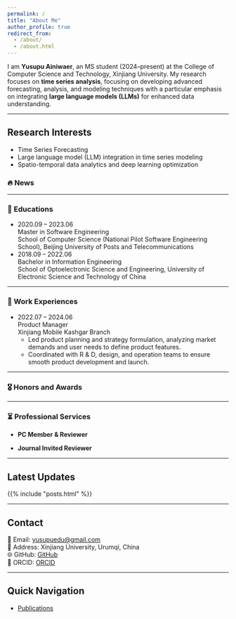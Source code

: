```yaml
---
permalink: /
title: "About Me"
author_profile: true
redirect_from: 
  - /about/
  - /about.html
---
```





I am **Yusupu Ainiwaer**, an MS student (2024–present) at the College of Computer Science and Technology, Xinjiang University. My research focuses on **time series analysis**, focusing on developing advanced forecasting, analysis, and modeling techniques with a particular emphasis on integrating **large language models (LLMs)** for enhanced data understanding. 

---

## Research Interests
- Time Series Forecasting
-  Large language model (LLM) integration in time series modeling  
- Spatio-temporal data analytics and deep learning optimization    

### 🔥 News  

<!--
- 2025.05: 🎉 One paper accepted by .  

- 2024.XX: 📝 Paper 
- 2024.XX: ✅ Paper 

-->

---

### 📖 Educations  
- 2020.09 – 2023.06  
  Master in Software Engineering  
  School of Computer Science (National Pilot Software Engineering School), Beijing University of Posts and Telecommunications  
- 2018.09 – 2022.06  
  Bachelor in Information Engineering  
  School of Optoelectronic Science and Engineering, University of Electronic Science and Technology of China  
---

### 💼 Work Experiences  
- 2022.07 – 2024.06  
  Product Manager  
  Xinjiang Mobile Kashgar Branch  
  - Led product planning and strategy formulation, analyzing market demands and user needs to define product features.  
  - Coordinated with R & D, design, and operation teams to ensure smooth product development and launch.

---




### 🎖 Honors and Awards  


---

### ⏳ Professional Services  
- **PC Member & Reviewer**  

- **Journal Invited Reviewer**  

---


## Latest Updates
{{% include "posts.html" %}}

---

## Contact
📧 Email: yusupuedu@gmail.com  
📍 Address: Xinjiang University, Urumqi, China   
🌐 GitHub: [GitHub](https://github.com/Yusupuedu)  
📄 ORCID: [ORCID](https://orcid.org/0009-0008-9134-260X)

---


## Quick Navigation
- [Publications](https://yusupuedu.github.io/publications)  
